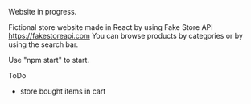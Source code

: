 Website in progress.

Fictional store website made in React by using Fake Store API https://fakestoreapi.com
You can browse products by categories or by using the search bar.

Use "npm start" to start.

ToDo
- store bought items in cart
